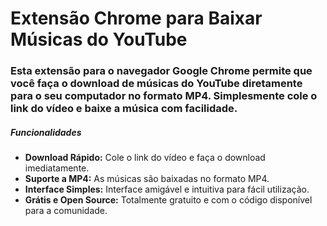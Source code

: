 <h1>Extensão Chrome para Baixar Músicas do YouTube</h1>

<h3>Esta extensão para o navegador Google Chrome permite que você faça o download de músicas do YouTube diretamente para o seu computador no formato MP4. Simplesmente cole o link do vídeo e baixe a música com facilidade.</h3>

<h5>Funcionalidades</h5>
<ul>
  <li><strong>Download Rápido:</strong> Cole o link do vídeo e faça o download imediatamente.</li>
  <li><strong>Suporte a MP4:</strong> As músicas são baixadas no formato MP4.</li>
  <li><strong>Interface Simples:</strong> Interface amigável e intuitiva para fácil utilização.</li>
  <li><strong>Grátis e Open Source:</strong> Totalmente gratuito e com o código disponível para a comunidade.</li>
</ul>
